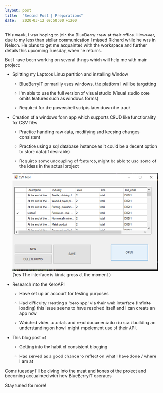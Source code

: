 ```yaml
---
layout: post
title:  "Second Post | Preparations"
date:   2020-03-12 09:50:00 +1200
---
```

This week,
I was hoping to join the BlueBerry crew at their office. 
However, due to my less than stellar communication I missed Richard while he was in Nelson.
He plans to get me acquainted with the workspace and further details this upcoming Tuesday, when he returns.

But I have been working on several things which will help me with main project: 

* Splitting my Laptops Linux partition and installing Window 


    * BlueBerryIT primarilly uses windows, the platform I will be targetting
    
    * I'm able to use the full version of visual studio (Visual studio core omits features such as windows forms)
    
    * Required for the powershell scripts later down the track


* Creation of a windows form app which supports CRUD like functionality for CSV files


    * Practice handling raw data, modifying and keeping changes consistent 
    
    * Practice using a sql database instance as it could be a decent option to store data(if desirable)
    
    * Requires some uncoupling of features, might be able to use some of the ideas in the actual project
    
    ![CSV tool screenshot](/assets/csvtool.PNG)
    (Yes The interface is kinda gross at the moment )


* Research into the XeroAPI 


    * Have set up an account for testing purposes
    
    * Had difficulty creating a 'xero app' via their web interface (Infinite loading) this issue seems to have resolved itself 
      and I can create an app now
      
    * Watched video tutorials and read documentation to start building an understanding on how I might impelement use of their API.
    
    
 * This blog post =) 
 
 
    * Getting into the habit of consistent blogging
    
    * Has served as a good chance to reflect on what I have done / where I am at 
    
    

Come tuesday I'll be diving into the meat and bones of the project and becoming acquainted with how BlueBerryIT operates

Stay tuned for more!
